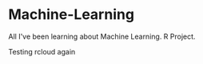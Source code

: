Machine-Learning
============================
All I've been learning about Machine Learning.
R Project.

Testing rcloud again